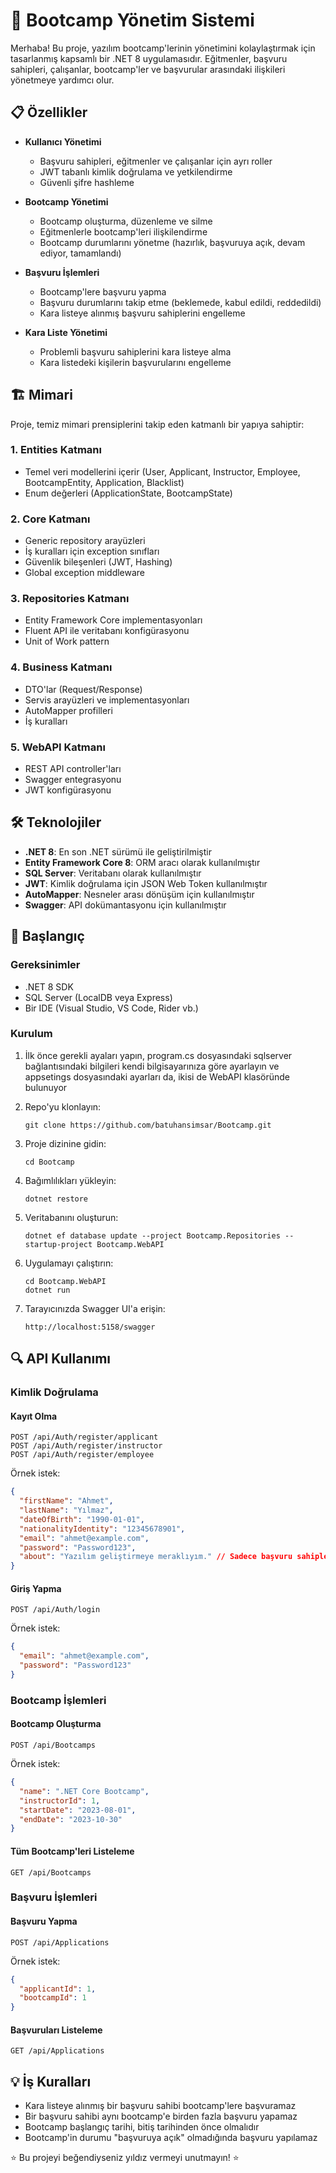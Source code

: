 # 🚀 Bootcamp Yönetim Sistemi

Merhaba! Bu proje, yazılım bootcamp'lerinin yönetimini kolaylaştırmak için tasarlanmış kapsamlı bir .NET 8 uygulamasıdır. Eğitmenler, başvuru sahipleri, çalışanlar, bootcamp'ler ve başvurular arasındaki ilişkileri yönetmeye yardımcı olur.

## 📋 Özellikler

- **Kullanıcı Yönetimi**
  - Başvuru sahipleri, eğitmenler ve çalışanlar için ayrı roller
  - JWT tabanlı kimlik doğrulama ve yetkilendirme
  - Güvenli şifre hashleme

- **Bootcamp Yönetimi**
  - Bootcamp oluşturma, düzenleme ve silme
  - Eğitmenlerle bootcamp'leri ilişkilendirme
  - Bootcamp durumlarını yönetme (hazırlık, başvuruya açık, devam ediyor, tamamlandı)

- **Başvuru İşlemleri**
  - Bootcamp'lere başvuru yapma
  - Başvuru durumlarını takip etme (beklemede, kabul edildi, reddedildi)
  - Kara listeye alınmış başvuru sahiplerini engelleme

- **Kara Liste Yönetimi**
  - Problemli başvuru sahiplerini kara listeye alma
  - Kara listedeki kişilerin başvurularını engelleme

## 🏗️ Mimari

Proje, temiz mimari prensiplerini takip eden katmanlı bir yapıya sahiptir:

### 1. Entities Katmanı
- Temel veri modellerini içerir (User, Applicant, Instructor, Employee, BootcampEntity, Application, Blacklist)
- Enum değerleri (ApplicationState, BootcampState)

### 2. Core Katmanı
- Generic repository arayüzleri
- İş kuralları için exception sınıfları
- Güvenlik bileşenleri (JWT, Hashing)
- Global exception middleware

### 3. Repositories Katmanı
- Entity Framework Core implementasyonları
- Fluent API ile veritabanı konfigürasyonu
- Unit of Work pattern

### 4. Business Katmanı
- DTO'lar (Request/Response)
- Servis arayüzleri ve implementasyonları
- AutoMapper profilleri
- İş kuralları

### 5. WebAPI Katmanı
- REST API controller'ları
- Swagger entegrasyonu
- JWT konfigürasyonu

## 🛠️ Teknolojiler

- **.NET 8**: En son .NET sürümü ile geliştirilmiştir
- **Entity Framework Core 8**: ORM aracı olarak kullanılmıştır
- **SQL Server**: Veritabanı olarak kullanılmıştır
- **JWT**: Kimlik doğrulama için JSON Web Token kullanılmıştır
- **AutoMapper**: Nesneler arası dönüşüm için kullanılmıştır
- **Swagger**: API dokümantasyonu için kullanılmıştır

## 🚀 Başlangıç

### Gereksinimler
- .NET 8 SDK
- SQL Server (LocalDB veya Express)
- Bir IDE (Visual Studio, VS Code, Rider vb.)

### Kurulum

1. İlk önce gerekli ayaları yapın, program.cs dosyasındaki sqlserver bağlantısındaki bilgileri kendi bilgisayarınıza göre ayarlayın ve appsetings dosyasındaki ayarları da, ikisi de WebAPI klasöründe bulunuyor

2. Repo'yu klonlayın:
   ```
   git clone https://github.com/batuhansimsar/Bootcamp.git
   ```

3. Proje dizinine gidin:
   ```
   cd Bootcamp
   ```

4. Bağımlılıkları yükleyin:
   ```
   dotnet restore
   ```

5. Veritabanını oluşturun:
   ```
   dotnet ef database update --project Bootcamp.Repositories --startup-project Bootcamp.WebAPI
   ```

6. Uygulamayı çalıştırın:
   ```
   cd Bootcamp.WebAPI
   dotnet run
   ```

7. Tarayıcınızda Swagger UI'a erişin:
   ```
   http://localhost:5158/swagger
   ```

## 🔍 API Kullanımı

### Kimlik Doğrulama

#### Kayıt Olma
```http
POST /api/Auth/register/applicant
POST /api/Auth/register/instructor
POST /api/Auth/register/employee
```

Örnek istek:
```json
{
  "firstName": "Ahmet",
  "lastName": "Yılmaz",
  "dateOfBirth": "1990-01-01",
  "nationalityIdentity": "12345678901",
  "email": "ahmet@example.com",
  "password": "Password123",
  "about": "Yazılım geliştirmeye meraklıyım." // Sadece başvuru sahipleri için
}
```

#### Giriş Yapma
```http
POST /api/Auth/login
```

Örnek istek:
```json
{
  "email": "ahmet@example.com",
  "password": "Password123"
}
```

### Bootcamp İşlemleri

#### Bootcamp Oluşturma
```http
POST /api/Bootcamps
```

Örnek istek:
```json
{
  "name": ".NET Core Bootcamp",
  "instructorId": 1,
  "startDate": "2023-08-01",
  "endDate": "2023-10-30"
}
```

#### Tüm Bootcamp'leri Listeleme
```http
GET /api/Bootcamps
```

### Başvuru İşlemleri

#### Başvuru Yapma
```http
POST /api/Applications
```

Örnek istek:
```json
{
  "applicantId": 1,
  "bootcampId": 1
}
```

#### Başvuruları Listeleme
```http
GET /api/Applications
```

## 💡 İş Kuralları

- Kara listeye alınmış bir başvuru sahibi bootcamp'lere başvuramaz
- Bir başvuru sahibi aynı bootcamp'e birden fazla başvuru yapamaz
- Bootcamp başlangıç tarihi, bitiş tarihinden önce olmalıdır
- Bootcamp'in durumu "başvuruya açık" olmadığında başvuru yapılamaz


⭐️ Bu projeyi beğendiyseniz yıldız vermeyi unutmayın! ⭐️ 
